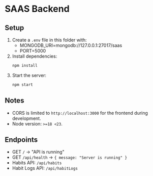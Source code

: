 # SAAS Backend

## Setup

1. Create a `.env` file in this folder with:
   - MONGODB_URI=mongodb://127.0.0.1:27017/saas
   - PORT=5000
2. Install dependencies:
   ```bash
   npm install
   ```
3. Start the server:
   ```bash
   npm start
   ```

## Notes

- CORS is limited to `http://localhost:3000` for the frontend during development.
- Node version: `>=18 <23`.

## Endpoints

- GET `/` → "API is running"
- GET `/api/health` → `{ message: "Server is running" }`
- Habits API: `/api/habits`
- Habit Logs API: `/api/habitLogs`
